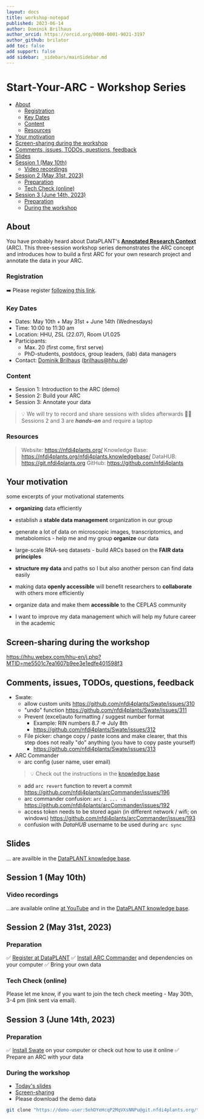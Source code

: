 ```yaml
---
layout: docs
title: workshop-notepad
published: 2023-06-14
author: Dominik Brilhaus
author_orcid: https://orcid.org/0000-0001-9021-3197
author_github: brilator
add toc: false
add support: false
add sidebar: _sidebars/mainSidebar.md
---
```


# Start-Your-ARC - Workshop Series

- [About](#about)
  - [Registration](#registration)
  - [Key Dates](#key-dates)
  - [Content](#content)
  - [Resources](#resources)
- [Your motivation](#your-motivation)
- [Screen-sharing during the workshop](#screen-sharing-during-the-workshop)
- [Comments, issues, TODOs, questions, feedback](#comments-issues-todos-questions-feedback)
- [Slides](#slides)
- [Session 1 (May 10th)](#session-1-may-10th)
  - [Video recordings](#video-recordings)
- [Session 2 (May 31st, 2023)](#session-2-may-31st-2023)
  - [Preparation](#preparation)
  - [Tech Check (online)](#tech-check-online)
- [Session 3 (June 14th, 2023)](#session-3-june-14th-2023)
  - [Preparation](#preparation-1)
  - [During the workshop](#during-the-workshop)

## About

You have probably heard about DataPLANT's **[Annotated Research Context](https://nfdi4plants.org/content/learn-more/annotated-research-context.html)** (ARC). This three-session workshop series demonstrates the ARC concept and introduces how to build a first ARC for your own research project and annotate the data in your ARC.

### Registration 

➡️ Please register [following this link](https://hhu2020.fra1.qualtrics.com/jfe/form/SV_9ozJXlz7xo0iSlE).

### Key Dates

- Dates: May 10th + May 31st + June 14th (Wednesdays)
- Time: 10:00 to 11:30 am
- Location: HHU, ZSL (22.07), Room U1.025
- Participants:
  - Max. 20 (first come, first serve)
  - PhD-students, postdocs, group leaders, (lab) data managers
- Contact: [Dominik Brilhaus](https://www.ceplas.eu/en/research/data-science-and-data-management/) (brilhaus@hhu.de)

### Content

- Session 1: Introduction to the ARC (demo)
- Session 2: Build your ARC
- Session 3: Annotate your data


> 
> 💡 We will try to record and share sessions with slides afterwards
> 👩‍💻 Sessions 2 and 3 are ***hands-on*** and require a laptop

### Resources


<!-- <img align="left" height=35px src='https://raw.githubusercontent.com/nfdi4plants/Branding/7e7d442aafeaa767b9c14a63a16e459dadcbdaaf/logos/DataPLANT/DataPLANT_logo_minimal_rounded_bg_darkblue.svg'/> DataPLANT (nfdi4plants) -->

> Website: https://nfdi4plants.org/
> Knowledge Base: https://nfdi4plants.org/nfdi4plants.knowledgebase/ 
> DataHUB: https://git.nfdi4plants.org
> GitHub: https://github.com/nfdi4plants

## Your motivation

some excerpts of your motivational statements

- **organizing** data efficiently
- establish a **stable data management** organization in our group
- generate a lot of data on microscopic images, transcriptomics, and metabolomics - help me and my group **organize** our data
- large-scale RNA-seq datasets - build ARCs based on the **FAIR data principles**
- **structure my data** and paths so I but also another person can find data easily

- making data **openly accessible** will benefit researchers to **collaborate** with others more efficiently
- organize data and make them **accessible** to the CEPLAS community
- I want to improve my data management which will help my future career in the academic


## Screen-sharing during the workshop

https://hhu.webex.com/hhu-en/j.php?MTID=me5501c7ea1607b9ee3e1edfe401598f3


## Comments, issues, TODOs, questions, feedback


- Swate: 
  - allow custom units https://github.com/nfdi4plants/Swate/issues/310
  - "undo" function https://github.com/nfdi4plants/Swate/issues/311
  - Prevent (excel)auto formatting / suggest number format
      - Example: RIN numbers 8.7 => July 8th
      - https://github.com/nfdi4plants/Swate/issues/312
  - File picker: change copy / paste icons and make clearer, that this step does not really "do" anything (you have to copy paste yourself)
    - https://github.com/nfdi4plants/Swate/issues/313
- ARC Commander
    - arc config (user name, user email)
    > :bulb: Check out the instructions in the [knowledge base](https://nfdi4plants.org/nfdi4plants.knowledgebase/docs/implementation/ArcCommanderManual/arc_config.html)
    - add `arc revert` function to revert a commit https://github.com/nfdi4plants/arcCommander/issues/196
    - arc commander confusion: `arc i ... -i` https://github.com/nfdi4plants/arcCommander/issues/192
    - access token needs to be stored again (in different network / wifi; on windows) https://github.com/nfdi4plants/arcCommander/issues/193
    - confusion with *DataHUB* username to be used during `arc sync`


## Slides

... are availble in the [DataPLANT knowledge base](https://nfdi4plants.org/nfdi4plants.knowledgebase/docs/teaching-materials/disseminations/CEPLAS-StartYourARC-Series/index.html). 


## Session 1 (May 10th)

### Video recordings

...are available online [at YouTube](https://www.youtube.com/playlist?list=PLi6d1LSow4XDfdAQrJ9iDf81rWIWs-8UK) and in the [DataPLANT knowledge base](https://nfdi4plants.org/nfdi4plants.knowledgebase/docs/teaching-materials/videos/StartYourARC.html). 


## Session 2 (May 31st, 2023)

### Preparation 

:white_check_mark: [Register at DataPLANT](https://register.nfdi4plants.org) 
:white_check_mark: [Install ARC Commander](https://nfdi4plants.org/nfdi4plants.knowledgebase/docs/implementation/ArcCommanderManual/index.html) and dependencies on your computer
:white_check_mark: Bring your own data

### Tech Check (online)

Please let me know, if you want to join the tech check meeting - May 30th, 3-4 pm (link sent via email).


## Session 3 (June 14th, 2023)

### Preparation 

:white_check_mark: [Install Swate](https://nfdi4plants.org/nfdi4plants.knowledgebase/docs/implementation/SwateManual/Docs01-Installing-Swate.html) on your computer or check out how to use it online
:white_check_mark: Prepare an ARC with your data


### During the workshop

- [Today's slides](https://nfdi4plants.org/nfdi4plants.knowledgebase/docs/teaching-materials/disseminations/CEPLAS-StartYourARC-Series/2023-06-14_CEPLAS-Session03/2023-06-14_CEPLAS-Session03.html#30)
- [Screen-sharing](https://hhu.webex.com/hhu-en/j.php?MTID=me5501c7ea1607b9ee3e1edfe401598f3)
- Please download the demo data

```bash
git clone "https://demo-user:5ehDYeHcqP2MqVXsNNPu@git.nfdi4plants.org/teaching/demo-arc_level1.git"
```












